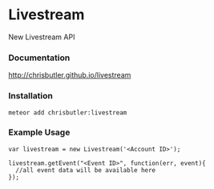 Livestream
=========

New Livestream API

### Documentation

<http://chrisbutler.github.io/livestream>

### Installation

```
meteor add chrisbutler:livestream
```

### Example Usage

```
var livestream = new Livestream('<Account ID>');

livestream.getEvent("<Event ID>", function(err, event){
  //all event data will be available here
});
```
